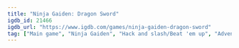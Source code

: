 ```yaml
---
title: "Ninja Gaiden: Dragon Sword"
igdb_id: 21466
igdb_url: "https://www.igdb.com/games/ninja-gaiden-dragon-sword"
tag: ["Main game", "Ninja Gaiden", "Hack and slash/Beat 'em up", "Adventure", "Action"]
---
```

